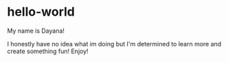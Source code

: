 # hello-world

My name is Dayana!

I honestly have no idea what im doing but I'm determined to learn more and create something fun! Enjoy!
